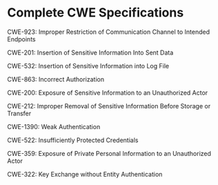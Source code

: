 

# Complete CWE Specifications

CWE-923: Improper Restriction of Communication Channel to Intended Endpoints

CWE-201: Insertion of Sensitive Information Into Sent Data

CWE-532: Insertion of Sensitive Information into Log File

CWE-863: Incorrect Authorization

CWE-200: Exposure of Sensitive Information to an Unauthorized Actor

CWE-212: Improper Removal of Sensitive Information Before Storage or Transfer

CWE-1390: Weak Authentication

CWE-522: Insufficiently Protected Credentials

CWE-359: Exposure of Private Personal Information to an Unauthorized Actor

CWE-322: Key Exchange without Entity Authentication